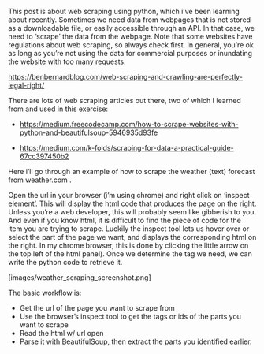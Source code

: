 

This post is about web scraping using python, which i’ve been learning about recently. Sometimes we need data from webpages that is not stored as a downloadable file, or easily accessible through an API. In that case, we need to ‘scrape’ the data from the webpage. Note that some websites have regulations about web scraping, so always check first. In general, you’re ok as long as you’re not using the data for commercial purposes or inundating the website with too many requests. 

https://benbernardblog.com/web-scraping-and-crawling-are-perfectly-legal-right/

There are lots of web scraping articles out there, two of which I learned from and used in this exercise:

- https://medium.freecodecamp.com/how-to-scrape-websites-with-python-and-beautifulsoup-5946935d93fe

- https://medium.com/k-folds/scraping-for-data-a-practical-guide-67cc397450b2

Here i’ll go through an example of how to scrape the weather (text) forecast from weather.com . 

Open the url in your browser (i’m using chrome) and right click on ‘inspect element’. This will display the html code that produces the page on the right. Unless you’re a web developer, this will probably seem like gibberish to you. And even if you know html, it is difficult to find the piece of code for the item you are trying to scrape. Luckily the inspect tool lets us hover over or select the part of the page we want, and displays the corresponding html on the right. In my chrome browser, this is done by clicking the little arrow on the top left of the html panel). Once we determine the tag we need, we can write the python code to retrieve it.

[images/weather_scraping_screenshot.png]

The basic workflow is:
- Get the url of the page you want to scrape from
- Use the browser’s inspect tool to get the tags or ids of the parts you want to scrape
- Read the html w/ url open
- Parse it with BeautifulSoup, then extract the parts you identified earlier.